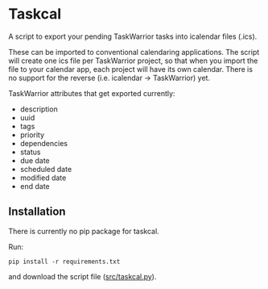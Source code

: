 # Taskcal

A script to export your pending TaskWarrior tasks into icalendar files (.ics).

These can be imported to conventional calendaring applications. The script will
create one ics file per TaskWarrior project, so that when you import the file to
your calendar app, each project will have its own calendar. There is no support
for the reverse (i.e. icalendar -> TaskWarrior) yet.

TaskWarrior attributes that get exported currently:

- description
- uuid
- tags
- priority
- dependencies
- status
- due date
- scheduled date
- modified date
- end date

## Installation

There is currently no pip package for taskcal.

Run:

```
pip install -r requirements.txt
```

and download the script file ([src/taskcal.py](src/taskcal.py)).
